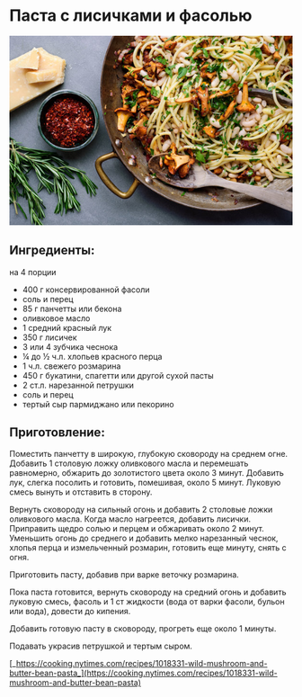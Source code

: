 # Паста с лисичками и фасолью

![](../../pics/05kitch-web1-articlelarge-1.jpg)

## Ингредиенты:

на 4 порции

* 400 г консервированной фасоли
* соль и перец
* 85 г панчетты или бекона
* оливковое масло
* 1 средний красный лук
* 350 г лисичек
* 3 или 4 зубчика чеснока
* ¼ до ½ ч.л. хлопьев красного перца
* 1 ч.л. свежего розмарина
* 450 г букатини, спагетти или другой сухой пасты
* 2 ст.л. нарезанной петрушки
* соль и перец
* тертый сыр пармиджано или пекорино

## Приготовление:

Поместить панчетту в широкую, глубокую сковороду на среднем огне. Добавить 1 столовую ложку оливкового масла и перемешать равномерно, обжарить до золотистого цвета около 3 минут. Добавить лук, слегка посолить и готовить, помешивая, около 5 минут. Луковую смесь вынуть и отставить в сторону.

Вернуть сковороду на сильный огонь и добавить 2 столовые ложки оливкового масла. Когда масло нагреется, добавить лисички. Приправить щедро солью и перцем и обжаривать около 2 минут. Уменьшить огонь до среднего и добавить мелко нарезанный чеснок, хлопья перца и измельченный розмарин, готовить еще минуту, снять с огня.

Приготовить пасту, добавив при варке веточку розмарина.

Пока паста готовится, вернуть сковороду на средний огонь и добавить луковую смесь, фасоль и 1 ст жидкости \(вода от варки фасоли, бульон или вода\), довести до кипения.

Добавить готовую пасту в сковороду, прогреть еще около 1 минуты.

Подавать украсив петрушкой и тертым сыром.

[_https://cooking.nytimes.com/recipes/1018331-wild-mushroom-and-butter-bean-pasta_](https://cooking.nytimes.com/recipes/1018331-wild-mushroom-and-butter-bean-pasta)

